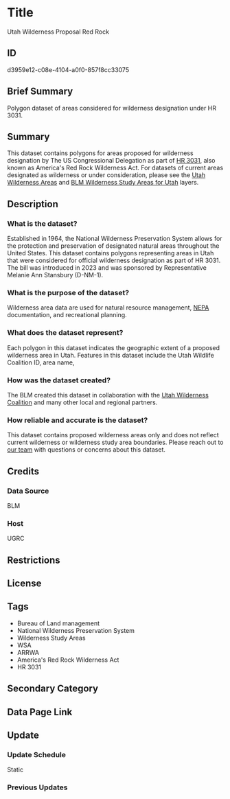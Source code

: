 # Title

Utah Wilderness Proposal Red Rock

## ID

d3959e12-c08e-4104-a0f0-857f8cc33075

## Brief Summary

Polygon dataset of areas considered for wilderness designation under HR 3031.

## Summary

This dataset contains polygons for areas proposed for wilderness designation by The US Congressional Delegation as part of [HR 3031](https://www.congress.gov/bill/118th-congress/house-bill/3031/text), also known as America's Red Rock Wilderness Act. For datasets of current areas designated as wilderness or under consideration, please see the [Utah Wilderness Areas](https://gis.utah.gov/products/sgid/boundaries/wilderness/) and [BLM Wilderness Study Areas for Utah](https://gis.utah.gov/products/sgid/boundaries/blm-wilderness-study-areas/) layers.

## Description

### What is the dataset?

Established in 1964, the National Wilderness Preservation System allows for the protection and preservation of designated natural areas throughout the United States. This dataset contains polygons representing areas in Utah that were considered for official wilderness designation as part of HR 3031. The bill was introduced in 2023 and was sponsored by Representative Melanie Ann Stansbury (D-NM-1).

### What is the purpose of the dataset?

Wilderness area data are used for natural resource management, [NEPA](https://www.epa.gov/nepa) documentation, and recreational planning.

### What does the dataset represent?

Each polygon in this dataset indicates the geographic extent of a proposed wilderness area in Utah. Features in this dataset include the Utah Wildlife Coalition ID, area name,

### How was the dataset created?

The BLM created this dataset in collaboration with the [Utah Wilderness Coalition](https://protectwildutah.org/) and many other local and regional partners.

### How reliable and accurate is the dataset?

This dataset contains proposed wilderness areas only and does not reflect current wilderness or wilderness study area boundaries. Please reach out to [our team](https://gis.utah.gov/contact/) with questions or concerns about this dataset.

## Credits

### Data Source

BLM

### Host

UGRC

## Restrictions

## License

## Tags

- Bureau of Land management
- National Wilderness Preservation System
- Wilderness Study Areas
- WSA
- ARRWA
- America's Red Rock Wilderness Act
- HR 3031

## Secondary Category

## Data Page Link

## Update

### Update Schedule

Static

### Previous Updates

